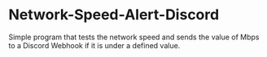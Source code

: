 # Network-Speed-Alert-Discord
Simple program that tests the network speed and sends the value of Mbps to a Discord Webhook if it is under a defined value.
